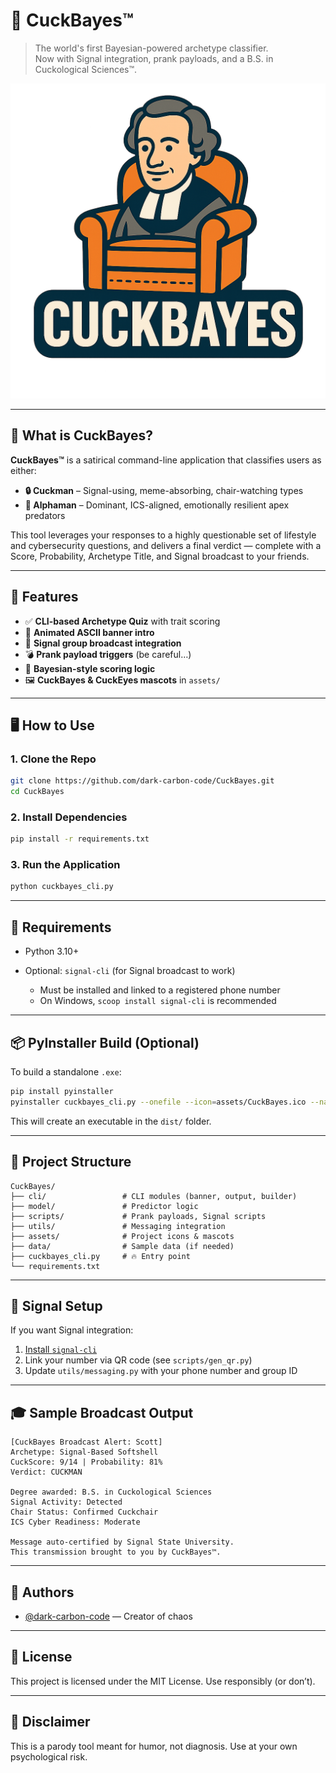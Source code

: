 # 🧠 CuckBayes™

> The world's first Bayesian-powered archetype classifier.  
> Now with Signal integration, prank payloads, and a B.S. in Cuckological Sciences™.

![CuckBayes Icon](assets/CuckBayes.png)

---

## 🤖 What is CuckBayes?

**CuckBayes™** is a satirical command-line application that classifies users as either:
- **🔒 Cuckman** – Signal-using, meme-absorbing, chair-watching types
- **💪 Alphaman** – Dominant, ICS-aligned, emotionally resilient apex predators

This tool leverages your responses to a highly questionable set of lifestyle and cybersecurity questions, and delivers a final verdict — complete with a Score, Probability, Archetype Title, and Signal broadcast to your friends.

---

## 🧰 Features

- ✅ **CLI-based Archetype Quiz** with trait scoring
- 🎨 **Animated ASCII banner intro**
- 📡 **Signal group broadcast integration**
- 💣 **Prank payload triggers** (be careful…)
- 🧠 **Bayesian-style scoring logic**
- 🖼️ **CuckBayes & CuckEyes mascots** in `assets/`

---

## 🖥️ How to Use

### 1. Clone the Repo

```bash
git clone https://github.com/dark-carbon-code/CuckBayes.git
cd CuckBayes
````

### 2. Install Dependencies

```bash
pip install -r requirements.txt
```

### 3. Run the Application

```bash
python cuckbayes_cli.py
```

---

## 🧪 Requirements

* Python 3.10+
* Optional: `signal-cli` (for Signal broadcast to work)

  * Must be installed and linked to a registered phone number
  * On Windows, `scoop install signal-cli` is recommended

---

## 📦 PyInstaller Build (Optional)

To build a standalone `.exe`:

```bash
pip install pyinstaller
pyinstaller cuckbayes_cli.py --onefile --icon=assets/CuckBayes.ico --name CuckBayes_v1
```

This will create an executable in the `dist/` folder.

---

## 🧾 Project Structure

```
CuckBayes/
├── cli/                 # CLI modules (banner, output, builder)
├── model/               # Predictor logic
├── scripts/             # Prank payloads, Signal scripts
├── utils/               # Messaging integration
├── assets/              # Project icons & mascots
├── data/                # Sample data (if needed)
├── cuckbayes_cli.py     # 🔥 Entry point
└── requirements.txt
```

---

## 📡 Signal Setup

If you want Signal integration:

1. [Install `signal-cli`](https://github.com/AsamK/signal-cli)
2. Link your number via QR code (see `scripts/gen_qr.py`)
3. Update `utils/messaging.py` with your phone number and group ID

---

## 🎓 Sample Broadcast Output

```
[CuckBayes Broadcast Alert: Scott]
Archetype: Signal-Based Softshell
CuckScore: 9/14 | Probability: 81%
Verdict: CUCKMAN

Degree awarded: B.S. in Cuckological Sciences
Signal Activity: Detected
Chair Status: Confirmed Cuckchair
ICS Cyber Readiness: Moderate

Message auto-certified by Signal State University.
This transmission brought to you by CuckBayes™.
```

---

## 🧠 Authors

* [@dark-carbon-code](https://github.com/dark-carbon-code) — Creator of chaos

---

## 📜 License

This project is licensed under the MIT License. Use responsibly (or don’t).

---

## 🙈 Disclaimer

This is a parody tool meant for humor, not diagnosis.
Use at your own psychological risk.

```

